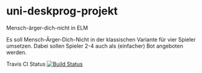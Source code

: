 # uni-deskprog-projekt
Mensch-ärger-dich-nicht in ELM

Es soll Mensch-Ärger-Dich-Nicht in der klassischen Variante
für vier Spieler umsetzen. Dabei sollen Spieler 2-4 auch als
(einfacher) Bot angeboten werden.

Travis CI Status [![Build Status](https://travis-ci.org/pgampe/uni-deskprog-projekt.svg?branch=master)](https://travis-ci.org/pgampe/uni-deskprog-projekt)
